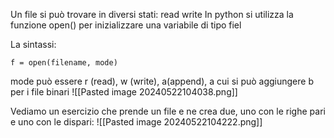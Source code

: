 Un file si può trovare in diversi stati: 
read
write
In python si utilizza la funzione open() per inizializzare una variabile di tipo fiel

La sintassi:

	f = open(filename, mode) 

mode può essere r (read), w (write), a(append), a cui si può aggiungere b per i file binari
![[Pasted image 20240522104038.png]]

Vediamo un esercizio che prende un file e ne crea due, uno con le righe pari e uno con le dispari:
![[Pasted image 20240522104222.png]]